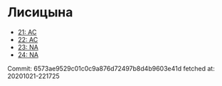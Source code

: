 # Лисицына
- [21: AC](21.md)
- [22: AC](22.md)
- [23: NA](23.md)
- [24: NA](24.md)

Commit: 6573ae9529c01c0c9a876d72497b8d4b9603e41d
 fetched at: 20201021-221725

